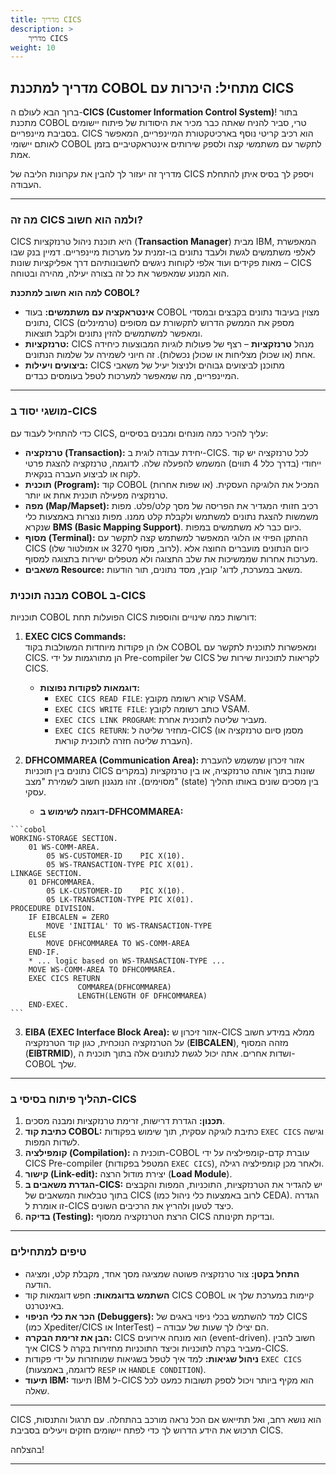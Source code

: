 ```yaml
---
title: מדריך CICS
description: >
    מדריך CICS
weight: 10
---
```



## מדריך למתכנת COBOL מתחיל: היכרות עם CICS

ברוך הבא לעולם ה-**CICS (Customer Information Control System)**! בתור מתכנת COBOL טרי, סביר להניח שאתה כבר מכיר את היסודות של פיתוח יישומים בסביבת מיינפריים. CICS הוא רכיב קריטי נוסף בארכיטקטורת המיינפריים, המאפשר לאותם יישומי COBOL לתקשר עם משתמשי קצה ולספק שירותים אינטראקטיביים בזמן אמת.

מדריך זה יעזור לך להבין את עקרונות הליבה של CICS ויספק לך בסיס איתן להתחלת העבודה.

---

### מה זה CICS ולמה הוא חשוב?
CICS היא תוכנת ניהול טרנזקציות (**Transaction Manager**) מבית IBM, המאפשרת לאלפי משתמשים לגשת ולעבד נתונים בו-זמנית על מערכות מיינפריים. דמיין בנק שבו מאות פקידים ועוד אלפי לקוחות ניגשים לחשבונותיהם דרך אפליקציות שונות – CICS הוא המנוע שמאפשר את כל זה בצורה יעילה, מהירה ובטוחה.

**למה הוא חשוב למתכנת COBOL?**

* **אינטראקציה עם משתמשים:** בעוד COBOL מצוין בעיבוד נתונים בקבצים ובמסדי נתונים, CICS מספק את הממשק הדרוש לתקשורת עם מסופים (טרמינלים) ומאפשר למשתמשים להזין נתונים ולקבל תוצאות.
* **טרנזקציות:** CICS מנהל **טרנזקציות** – רצף של פעולות לוגיות המבוצעות כיחידה אחת (או שכולן מצליחות או שכולן נכשלות). זה חיוני לשמירה על שלמות הנתונים.
* **ביצועים ויעילות:** CICS מתוכנן לביצועים גבוהים ולניצול יעיל של משאבי המיינפריים, מה שמאפשר למערכות לטפל בעומסים כבדים.

---

### מושגי יסוד ב-CICS

כדי להתחיל לעבוד עם CICS, עליך להכיר כמה מונחים ומבנים בסיסיים:

* **טרנזקציה (Transaction):** יחידת עבודה לוגית ב-CICS. לכל טרנזקציה יש קוד ייחודי (בדרך כלל 4 תווים) המשמש להפעלה שלה. לדוגמה, טרנזקציה להצגת פרטי לקוח או לביצוע העברה בנקאית.
* **תוכנית (Program):** קוד COBOL (או שפות אחרות) המכיל את הלוגיקה העסקית. טרנזקציה מפעילה תוכנית אחת או יותר.
* **מפה (Map/Mapset):** רכיב חזותי המגדיר את הפריסה של מסך קלט/פלט. מפות משמשות להצגת נתונים למשתמש ולקבלת קלט ממנו. מפות נוצרות באמצעות כלי שנקרא **BMS (Basic Mapping Support)**.
כיום כבר לא משתמשים במפות.
* **מסוף (Terminal):** ההתקן הפיזי או הלוגי המאפשר למשתמש קצה לתקשר עם CICS (לרוב, מסוף 3270 או אמולטור שלו). כיום הנתונים מועברים החוצה אלא מערכות אחרות שממשיכות את שלב התצוגה ולא מטפלים ישירות בתצוגה למסוף.
* **משאבים Resource:** משאב במערכת, לדוג' קובץ, מסד נתונים, תור הודעות.


### מבנה תוכנית COBOL ב-CICS

תוכניות COBOL הפועלות תחת CICS דורשות כמה שינויים והוספות:

1.  **EXEC CICS Commands:**  
 אלו הן פקודות מיוחדות המשולבות בקוד COBOL ומאפשרות לתוכנית לתקשר עם CICS. הן מתורגמות על ידי Pre-compiler של CICS לקריאות לתוכניות שירות של CICS.
    * **דוגמאות לפקודות נפוצות:**
        * `EXEC CICS READ FILE`: קורא רשומה מקובץ VSAM.
        * `EXEC CICS WRITE FILE`: כותב רשומה לקובץ VSAM.
        * `EXEC CICS LINK PROGRAM`: מעביר שליטה לתוכנית אחרת.
        * `EXEC CICS RETURN`: מחזיר שליטה ל-CICS (מסמן סיום טרנזקציה או העברת שליטה חזרה לתוכנית קוראת).

2.  **DFHCOMMAREA (Communication Area):**
אזור זיכרון שמשמש להעברת נתונים בין תוכניות CICS שונות בתוך אותה טרנזקציה, או בין טרנזקציות (במקרים מסוימים). זהו מנגנון חשוב לשמירת "מצב" (state) בין מסכים שונים באותו תהליך עסקי.

    * **דוגמה לשימוש ב-DFHCOMMAREA:**
<div dir=ltr>

    ```cobol
    WORKING-STORAGE SECTION.
        01 WS-COMM-AREA.
            05 WS-CUSTOMER-ID    PIC X(10).
            05 WS-TRANSACTION-TYPE PIC X(01).
    LINKAGE SECTION.
        01 DFHCOMMAREA.
            05 LK-CUSTOMER-ID    PIC X(10).
            05 LK-TRANSACTION-TYPE PIC X(01).
    PROCEDURE DIVISION.
        IF EIBCALEN = ZERO
            MOVE 'INITIAL' TO WS-TRANSACTION-TYPE
        ELSE
            MOVE DFHCOMMAREA TO WS-COMM-AREA
        END-IF.
        * ... logic based on WS-TRANSACTION-TYPE ...
        MOVE WS-COMM-AREA TO DFHCOMMAREA.
        EXEC CICS RETURN
                   COMMAREA(DFHCOMMAREA)
                   LENGTH(LENGTH OF DFHCOMMAREA)
        END-EXEC.
    ```
</div>

3.  **EIBA (EXEC Interface Block Area):**
 אזור זיכרון ש-CICS ממלא במידע חשוב על הטרנזקציה הנוכחית, כגון קוד הטרנזקציה (**EIBCALEN**), מזהה המסוף (**EIBTRMID**), ושדות אחרים. אתה יכול לגשת לנתונים אלה בתוך תוכנית ה-COBOL שלך.

---

### תהליך פיתוח בסיסי ב-CICS

1.  **תכנון:** הגדרת דרישות, זרימת טרנזקציות ומבנה מסכים.
2.  **כתיבת קוד COBOL:** כתיבת לוגיקה עסקית, תוך שימוש בפקודות `EXEC CICS` וגישה לשדות המפות.
3.  **קומפילציה (Compilation):** תוכנית ה-COBOL עוברת קדם-קומפילציה על ידי CICS Pre-compiler (המטפל בפקודות `EXEC CICS`), ולאחר מכן קומפילציה רגילה.
4.  **קישור (Link-edit):** יצירת מודול הרצה (**Load Module**).
5.  **הגדרת משאבים ב-CICS:** יש להגדיר את הטרנזקציות, התוכניות, המפות והקבצים בתוך טבלאות המשאבים של CICS (לרוב באמצעות כלי ניהול כמו CEDA). הגדרה זו אומרת ל-CICS כיצד לטעון ולהריץ את הרכיבים השונים.
6.  **בדיקה (Testing):** הרצת הטרנזקציה ממסוף CICS ובדיקת תקינותה.

---

### טיפים למתחילים

* **התחל בקטן:** צור טרנזקציה פשוטה שמציגה מסך אחד, מקבלת קלט, ומציגה הודעה.
* **השתמש בדוגמאות:** חפש דוגמאות קוד CICS COBOL קיימות במערכת שלך או באינטרנט.
* **הכר את כלי הניפוי (Debuggers):** למד להשתמש בכלי ניפוי באגים של CICS (כמו Xpediter/CICS או InterTest) – הם יצילו לך שעות של עבודה.
* **הבן את זרימת הבקרה:** CICS הוא מונחה אירועים (event-driven). חשוב להבין איך CICS מעביר בקרה לתוכניות וכיצד התוכניות מחזירות בקרה ל-CICS.
* **ניהול שגיאות:** למד איך לטפל בשגיאות שמוחזרות על ידי פקודות `EXEC CICS` (לדוגמה, באמצעות `RESP` או `HANDLE CONDITION`).
* **תיעוד IBM:** תיעוד IBM ל-CICS הוא מקיף ביותר ויכול לספק תשובות כמעט לכל שאלה.

---

CICS הוא נושא רחב, ואל תתייאש אם הכל נראה מורכב בהתחלה. עם תרגול והתנסות, תרכוש את הידע הדרוש לך כדי לפתח יישומים חזקים ויעילים בסביבת CICS.

בהצלחה!

---